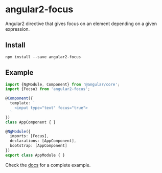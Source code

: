 # angular2-focus

Angular2 directive that gives focus on an element depending on a given expression.

## Install

`npm install --save angular2-focus`

## Example

```typescript
import {NgModule, Component} from '@angular/core';
import {Focsu} from 'angular2-focus';

@Component({
  template: `
    <input type="text" focus="true">
  `
})
class AppComponent { }

@NgModule({
  imports: [Focus],
  declarations: [AppComponent],
  bootstrap: [AppComponent]
})
export class AppModule { }
```

Check the [docs](docs) for a complete example.
